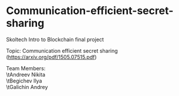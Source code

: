 # Communication-efficient-secret-sharing

Skoltech Intro to Blockchain final project

Topic: Communication efficient secret sharing 
  (https://arxiv.org/pdf/1505.07515.pdf)

Team Members:\
\tAndreev Nikita\
\tBegichev Ilya\
\tGalichin Andrey
